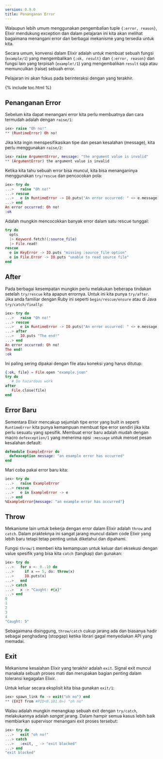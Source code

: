 ```yaml
---
version: 0.9.0
title: Penanganan Error 
---
```


Walaupun lebih umum menggunakan pengembalian tuple `{:error, reason}`, Elixir mendukung exception dan dalam pelajaran ini kita akan melihat bagaimana menangani error dan berbagai mekanisme yang tersedia untuk kita.

Secara umum, konvensi dalam Elixir adalah untuk membuat sebuah fungsi (`example/1`) yang mengembalikan `{:ok, result}` dan `{:error, reason}` dan fungsi lain yang terpisah (`example!/1`) yang mengembalikan `result` saja atau memunculkan (raise) sebuah error.

Pelajaran ini akan fokus pada berinteraksi dengan yang terakhir.

{% include toc.html %}

## Penanganan Error

Sebelum kita dapat menangani error kita perlu membuatnya dan cara termudah adalah dengan `raise/1`:

```elixir
iex> raise "Oh no!"
** (RuntimeError) Oh no!
```

Jika kita ingin menspesifikasikan tipe dan pesan kesalahan (message), kita perlu menggunakan `raise/2`:

```elixir
iex> raise ArgumentError, message: "the argument value is invalid"
** (ArgumentError) the argument value is invalid
```

Ketika kita tahu sebuah error bisa muncul, kita bisa menanganinya menggunakan `try/rescue` dan pencocokan pola:

```elixir
iex> try do
...>   raise "Oh no!"
...> rescue
...>   e in RuntimeError -> IO.puts("An error occurred: " <> e.message)
...> end
An error occurred: Oh no!
:ok
```

Adalah mungkin mencocokkan banyak error dalam satu rescue tunggal:

```elixir
try do
  opts
  |> Keyword.fetch!(:source_file)
  |> File.read!
rescue
  e in KeyError -> IO.puts "missing :source_file option"
  e in File.Error -> IO.puts "unable to read source file"
end
```

## After

Pada berbagai kesempatan mungkin perlu melakukan beberapa tindakan setelah `try/rescue` kita apapun errornya.  Untuk ini kita punya `try/after`.  Jika anda familiar dengan Ruby ini seperti `begin/rescue/ensure` atau di Java `try/catch/finally`:

```elixir
iex> try do
...>   raise "Oh no!"
...> rescue
...>   e in RuntimeError -> IO.puts("An error occurred: " <> e.message)
...> after
...>   IO.puts "The end!"
...> end
An error occurred: Oh no!
The end!
:ok
```

Ini paling sering dipakai dengan file atau koneksi yang harus ditutup:

```elixir
{:ok, file} = File.open "example.json"
try do
   # Do hazardous work
after
   File.close(file)
end
```

## Error Baru

Sementara Elixir mencakup sejumlah tipe error yang built in seperti `RuntimeError` kita punya kemampuan membuat tipe error sendiri jika kita perlu sesuatu yang spesifik.  Membuat error baru adalah mudah dengan macro `defexception/1` yang menerima opsi `:message` untuk menset pesan kesalahan default:

```elixir
defmodule ExampleError do
  defexception message: "an example error has occurred"
end
```

Mari coba pakai error baru kita:

```elixir
iex> try do
...>   raise ExampleError
...> rescue
...>   e in ExampleError -> e
...> end
%ExampleError{message: "an example error has occurred"}
```

## Throw

Mekanisme lain untuk bekerja dengan error dalam Elixir adalah `throw` and `catch`.  Dalam prakteknya ini sangat jarang muncul dalam code Elixir yang lebih baru tetapi tetap penting untuk diketahui dan dipahami.

Fungsi `throw/1` memberi kita kemampuan untuk keluar dari eksekusi dengan value spesifik yang bisa kita `catch` (tangkap) dan gunakan:

```elixir
iex> try do
...>   for x <- 0..10 do
...>     if x == 5, do: throw(x)
...>     IO.puts(x)
...>   end
...> catch
...>   x -> "Caught: #{x}"
...> end
0
1
2
3
4
"Caught: 5"
```

Sebagaimana disinggung, `throw/catch` cukup jarang ada dan biasanya hadir sebagai penghadang (stopgap) ketika librari gagal menyediakan API yang memadai.

## Exit

Mekanisme kesalahan Elixir yang terakhir adalah `exit`.  Signal exit muncul manakala sebuah proses mati dan merupakan bagian penting dalam toleransi kegagalan Elixir.

Untuk keluar secara eksplisit kita bisa gunakan `exit/1`:

```elixir
iex> spawn_link fn -> exit("oh no") end
** (EXIT from #PID<0.101.0>) "oh no"
```

Walau adalah mungkin menangkap sebuah exit dengan `try/catch`, melakukannya adalah _sangat_ jarang.  Dalam hampir semua kasus lebih baik membiarkan supervisor menangani exit proses tersebut:

```elixir
iex> try do
...>   exit "oh no!"
...> catch
...>   :exit, _ -> "exit blocked"
...> end
"exit blocked"
```
